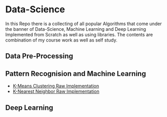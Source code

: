 # Data-Science
In this Repo there is a collecting of all popular Algorithms that come under the banner of Data-Science, Machine Learning and Deep Learning Implemented from Scratch as well as using libraries. The contents are combination of my course work as well as self study.

## Data Pre-Processing
## Pattern Recognision and Machine Learning
* [K-Means Clustering Raw Implementation](https://github.com/ashrafulhaqove/Data-Science/blob/main/K-Means%20Clustering/K-means%20Clustering%20From%20Scratch.ipynb)
* [K-Nearest Neighbor Raw Implementation](https://github.com/ashrafulhaqove/Data-Science/tree/main/K-Nearest%20Neighbor)




## Deep Learning
